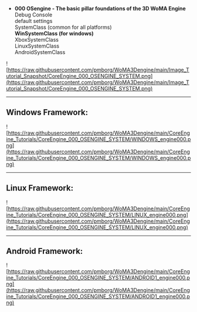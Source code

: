 - <b>000 OSengine - The basic pillar foundations of the 3D WoMA Engine</b><br>
 Debug Console<br>
 default settings<br>
 SystemClass (common for all platforms)<br>
 <b>WinSystemClass (for windows)</b><br>
 XboxSystemClass<br>
 LinuxSystemClass<br>
 AndroidSystemClass<br>
	
![https://raw.githubusercontent.com/pmborg/WoMA3Dengine/main/Image_Tutorial_Snapshot/CoreEngine_000_OSENGINE_SYSTEM.png](https://raw.githubusercontent.com/pmborg/WoMA3Dengine/main/Image_Tutorial_Snapshot/CoreEngine_000_OSENGINE_SYSTEM.png)	

<hr>
<h2>Windows Framework:</h2>

![https://raw.githubusercontent.com/pmborg/WoMA3Dengine/main/CoreEngine_Tutorials/CoreEngine_000_OSENGINE_SYSTEM/WINDOWS_engine000.png](https://raw.githubusercontent.com/pmborg/WoMA3Dengine/main/CoreEngine_Tutorials/CoreEngine_000_OSENGINE_SYSTEM/WINDOWS_engine000.png)	

<hr>
<h2>Linux Framework:</h2>

![https://raw.githubusercontent.com/pmborg/WoMA3Dengine/main/CoreEngine_Tutorials/CoreEngine_000_OSENGINE_SYSTEM/LINUX_engine000.png](https://raw.githubusercontent.com/pmborg/WoMA3Dengine/main/CoreEngine_Tutorials/CoreEngine_000_OSENGINE_SYSTEM/LINUX_engine000.png)	

<hr>
<h2>Android Framework:</h2>

![https://raw.githubusercontent.com/pmborg/WoMA3Dengine/main/CoreEngine_Tutorials/CoreEngine_000_OSENGINE_SYSTEM/ANDROID1_engine000.png](https://raw.githubusercontent.com/pmborg/WoMA3Dengine/main/CoreEngine_Tutorials/CoreEngine_000_OSENGINE_SYSTEM/ANDROID1_engine000.png)	

